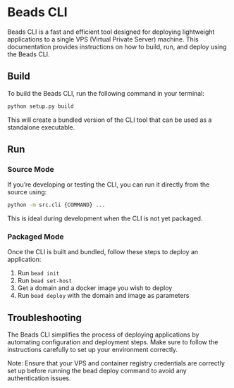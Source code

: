 # Beads CLI
Beads CLI is a fast and efficient tool designed for deploying lightweight applications to a single VPS (Virtual Private Server) machine. This documentation provides instructions on how to build, run, and deploy using the Beads CLI.

## Build
To build the Beads CLI, run the following command in your terminal:
```bash
python setup.py build
```
This will create a bundled version of the CLI tool that can be used as a standalone executable.


## Run
### Source Mode
If you’re developing or testing the CLI, you can run it directly from the source using:
```bash
python -m src.cli {COMMAND} ...
```
This is ideal during development when the CLI is not yet packaged.

### Packaged Mode
Once the CLI is built and bundled, follow these steps to deploy an application:

1. Run `bead init`
2. Run `bead set-host`
3. Get a domain and a docker image you wish to deploy
4. Run `bead deploy` with the domain and image as parameters

## Troubleshooting
The Beads CLI simplifies the process of deploying applications by automating configuration and deployment steps. Make sure to follow the instructions carefully to set up your environment correctly.

Note: Ensure that your VPS and container registry credentials are correctly set up before running the bead deploy command to avoid any authentication issues.
